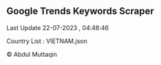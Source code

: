 

## Google Trends Keywords Scraper 
 
Last Update 22-07-2023 , 04:48:46

Country List :
VIETNAM.json



© Abdul Muttaqin 
